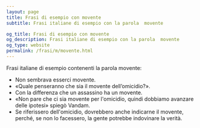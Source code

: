 ```yaml
---
layout: page
title: Frasi di esempio con movente 
subtitle: Frasi italiane di esempio con la parola  movente

og_title: Frasi di esempio con movente 
og_description: Frasi italiane di esempio con la parola  movente
og_type: website
permalink: /frasi/m/movente.html
---
```


Frasi italiane di esempio contenenti la parola movente:


- Non sembrava esserci movente.
- «Quale penseranno che sia il movente dell’omicidio?».
- Con la differenza che un assassino ha un movente.
- «Non pare che ci sia movente per l'omicidio, quindi dobbiamo avanzare delle ipotesi» spiegò Vandam.
- Se riferissero dell'omicidio, dovrebbero anche indicarne il movente, perché, se non lo facessero, la gente potrebbe indovinare la verità.
